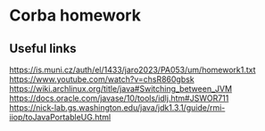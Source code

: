 # Corba homework
## Useful links
https://is.muni.cz/auth/el/1433/jaro2023/PA053/um/homework1.txt <br />
https://www.youtube.com/watch?v=chsR860gbsk <br />
https://wiki.archlinux.org/title/java#Switching_between_JVM <br />
https://docs.oracle.com/javase/10/tools/idlj.htm#JSWOR711 <br />
https://nick-lab.gs.washington.edu/java/jdk1.3.1/guide/rmi-iiop/toJavaPortableUG.html
